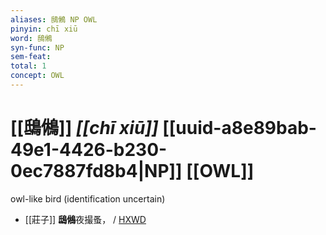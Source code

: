```yaml
---
aliases: 鴟鵂 NP OWL
pinyin: chī xiū
word: 鴟鵂
syn-func: NP
sem-feat: 
total: 1
concept: OWL 
---
```

# [[鴟鵂]] *[[chī xiū]]*  [[uuid-a8e89bab-49e1-4426-b230-0ec7887fd8b4|NP]] [[OWL]]
owl-like bird (identification uncertain)
 - [[莊子]] **鴟鵂**夜撮蚤，
                     / [HXWD](https://hxwd.org/textview.html?location=KR5c0126_tls_017-6a.18)